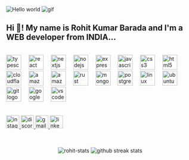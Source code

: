 <!-- Banner Image -->
<img src="https://raw.githubusercontent.com/sagar-viradiya/sagar-viradiya/master/resources/banner.png" alt="Hello world">

<!-- GIF -->
<img src="https://media.tenor.com/UttC4AITYR4AAAAd/full-stack-developer.gif" alt="gif">

<!-- Introduction -->
<h2 align="left">Hi 👋! My name is Rohit Kumar Barada and I'm a WEB developer from INDIA...</h2>
<br>
<!-- Skills Section -->
<div align="left">
  <img src="https://cdn.jsdelivr.net/gh/devicons/devicon/icons/typescript/typescript-original.svg" height="40" alt="typescript logo" />
  <img width="12" />
  <img src="https://cdn.jsdelivr.net/gh/devicons/devicon/icons/react/react-original.svg" height="40" alt="react logo" />
  <img width="12" />
  <img src="https://img.shields.io/badge/Next.js-000000?logo=nextdotjs&logoColor=white&style=for-the-badge" height="40" alt="nextjs logo" />
  <img width="12" />
  <!-- Add other skills logos similarly -->
  <img src="https://cdn.jsdelivr.net/gh/devicons/devicon/icons/nodejs/nodejs-original.svg" height="40" alt="nodejs logo" />
  <img width="12" />
  <img src="https://img.shields.io/badge/Express-000000?logo=express&logoColor=white&style=for-the-badge" height="40" alt="express logo" />
  <img width="12" />
  <img src="https://cdn.jsdelivr.net/gh/devicons/devicon/icons/javascript/javascript-original.svg" height="40" alt="javascript logo" />
  <img width="12" />
  <img src="https://cdn.jsdelivr.net/gh/devicons/devicon/icons/css3/css3-original.svg" height="40" alt="css3 logo" />
  <img width="12" />
  <img src="https://cdn.jsdelivr.net/gh/devicons/devicon/icons/html5/html5-original.svg" height="40" alt="html5 logo" />
  <img width="12" />
  <img src="https://skillicons.dev/icons?i=cloudflare" height="40" alt="cloudflare logo" />
  <img width="12" />
  <img src="https://skillicons.dev/icons?i=aws" height="40" alt="amazonwebservices logo" />
  <img width="12" />
  <img src="https://skillicons.dev/icons?i=dynamodb" height="40" alt="amazondynamodb logo" />
  <img width="12" />
  <img src="https://img.shields.io/badge/Rust-000000?logo=rust&logoColor=white&style=for-the-badge" height="40" alt="rust logo" />
  <img width="12" />
  <img src="https://cdn.jsdelivr.net/gh/devicons/devicon/icons/mongodb/mongodb-original.svg" height="40" alt="mongodb logo" />
  <img width="12" />
  <img src="https://cdn.jsdelivr.net/gh/devicons/devicon/icons/postgresql/postgresql-original.svg" height="40" alt="postgresql logo" />
  <img width="12" />
  <img src="https://cdn.jsdelivr.net/gh/devicons/devicon/icons/linux/linux-original.svg" height="40" alt="linux logo" />
  <img width="12" />
  <img src="https://cdn.simpleicons.org/ubuntu/E95420" height="40" alt="ubuntu logo" />
  <img width="12" />
  <img src="https://cdn.jsdelivr.net/gh/devicons/devicon/icons/git/git-original.svg" height="40" alt="git logo" />
  <img width="12" />
  <img src="https://cdn.jsdelivr.net/gh/devicons/devicon/icons/googlecloud/googlecloud-original.svg" height="40" alt="googlecloud logo" />
  <img width="12" />
  <img src="https://cdn.jsdelivr.net/gh/devicons/devicon/icons/vscode/vscode-original.svg" height="40" alt="vscode logo" />
</div>
<br>
<br>
<!-- Social Links -->
<div align="left">
  <a href="https://www.instagram.com/rohit_.ku_/" target="_blank">
    <img src="https://img.shields.io/static/v1?message=Instagram&logo=instagram&label=&color=E4405F&logoColor=white&labelColor=&style=for-the-badge" height="35" alt="instagram logo" />
  </a>
  <a href="https://discord/rohit_ku_barada" target="_blank">
    <img src="https://img.shields.io/static/v1?message=Discord&logo=discord&label=%20%20&color=7289DA&logoColor=white&labelColor=&style=for-the-badge" height="35" alt="discord logo" />
  </a>
  <a href="www.rohitbarada@gmail.com" target="_blank">
    <img src="https://img.shields.io/static/v1?message=Gmail&logo=gmail&label=&color=D14836&logoColor=white&labelColor=&style=for-the-badge" height="35" alt="gmail logo" />
  </a>
  <a href="https://www.linkedin.com/in/rohit-kumar-barada-a193b4235/" target="_blank">
    <img src="https://img.shields.io/static/v1?message=LinkedIn&logo=linkedin&label=&color=0077B5&logoColor=white&labelColor=&style=for-the-badge" height="35" alt="linkedin logo" />
  </a>
</div>
<br>
<br>
<!-- Stats -->
<p align="center">
 <img src="https://github-readme-stats.vercel.app/api?username=Mrdevil-01&show_icons=true&theme=radical&title_color=8E2DE2&text_color=fff&icon_color=8E2DE2" float="left" alt="rohit-stats" />
 <img src="https://github-readme-streak-stats.herokuapp.com/?user=Mrdevil-01&theme=midnight-purple" float="right" alt="github streak stats" />
 <br />
 <br />
</p>
